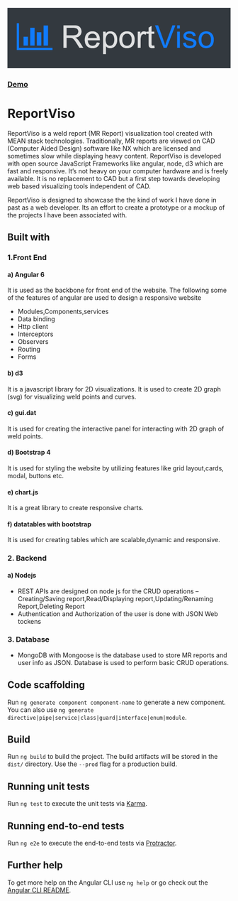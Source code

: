 ![alt text](https://github.com/NiveditaBhat/ReportViso/blob/master/src/assets/logo.PNG)

### [Demo](http://reportviso-env.rp2pp9hekv.eu-central-1.elasticbeanstalk.com)

# ReportViso

ReportViso is a weld report (MR Report) visualization tool created with MEAN stack technologies. Traditionally, MR reports are viewed on CAD (Computer Aided Design) software like NX which are licensed and sometimes slow while displaying heavy content. ReportViso is developed with open source JavaScript Frameworks like angular, node, d3 which are fast and responsive. It’s not heavy on your computer hardware and is freely available. It is no replacement to CAD but a first step towards developing web based visualizing tools independent of CAD.

ReportViso is designed to showcase the the kind of work I have done in past as a web developer. Its an effort to create a prototype or a mockup of the projects I have been associated with. 

## Built with 

### 1.Front End 

#### a) Angular 6  

It is used as the backbone for front end of the website. The following some of the features of angular are used to design a responsive website
* Modules,Components,services
* Data binding
* Http client 
* Interceptors
* Observers
* Routing
* Forms
#### b) d3 
It is a javascript library for 2D visualizations. It is used to create 2D graph (svg) for visualizing weld points and curves.
#### c) gui.dat 
It is used for creating the interactive panel for interacting with 2D graph of weld points.
#### d) Bootstrap 4 
It is used for styling the website by utilizing features like grid layout,cards, modal, buttons etc.
#### e) chart.js 
It is a great library to create responsive charts.
#### f) datatables with bootstrap 
It is used for creating tables which are scalable,dynamic and responsive.

### 2. Backend

#### a) Nodejs

* REST APIs are designed on node js for the CRUD operations – Creating/Saving report,Read/Displaying report,Updating/Renaming Report,Deleting Report
* Authentication and Authorization of the user is done with JSON Web tockens

### 3. Database

* MongoDB with Mongoose is the database used to store MR reports and user info as JSON. Database is used to perform basic CRUD operations.


## Code scaffolding

Run `ng generate component component-name` to generate a new component. You can also use `ng generate directive|pipe|service|class|guard|interface|enum|module`.

## Build

Run `ng build` to build the project. The build artifacts will be stored in the `dist/` directory. Use the `--prod` flag for a production build.

## Running unit tests

Run `ng test` to execute the unit tests via [Karma](https://karma-runner.github.io).

## Running end-to-end tests

Run `ng e2e` to execute the end-to-end tests via [Protractor](http://www.protractortest.org/).

## Further help

To get more help on the Angular CLI use `ng help` or go check out the [Angular CLI README](https://github.com/angular/angular-cli/blob/master/README.md).
